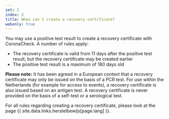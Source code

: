 ```yaml
---
set: 2
index: 3
title: When can I create a recovery certificate?
webonly: true
---
```

You may use a positive test result to create a recovery certificate with CoronaCheck. A number of rules apply:

- The recovery certificate is valid from 11 days after the positive test result, but the recovery certificate may be created earlier
- The positive test result is a maximum of 180 days old

**Please note:** It has been agreed in a European context that a recovery certificate may only be issued on the basis of a PCR test. For use within the Netherlands (for example for access to events), a recovery certificate is also issued based on an antigen test. A recovery certificate is never provided on the basis of a self-test or a serological test. 

For all rules regarding creating a recovery certificate, please look at the page {{ site.data.links.herstelbewijs[page.lang] }}.
